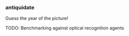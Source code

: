 ### antiquidate

Guess the year of the picture!

TODO:
Benchmarking against optical recognition agents
